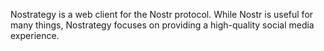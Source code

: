 Nostrategy is a web client for the Nostr protocol. While Nostr is useful for many things, Nostrategy focuses on providing a high-quality social media experience. 

